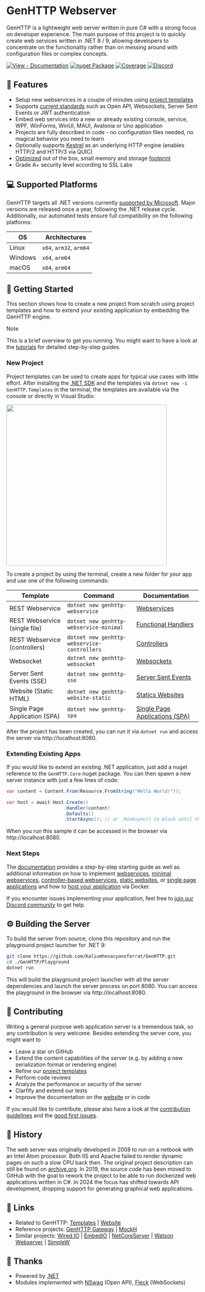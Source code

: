 # GenHTTP Webserver

GenHTTP is a lightweight web server written in pure C# with a strong focus on developer experience. The main
purpose of this project is to quickly create web services written in .NET 8 / 9, allowing developers to concentrate on
the functionality rather than on messing around with configuration files or complex concepts.

[![View - Documentation](https://img.shields.io/badge/view-Documentation-AB54FF)](https://genhttp.org/documentation/) [![nuget Package](https://img.shields.io/nuget/v/GenHTTP.Core.svg)](https://www.nuget.org/packages/GenHTTP.Core/) [![Coverage](https://sonarcloud.io/api/project_badges/measure?project=GenHTTP&metric=coverage)](https://sonarcloud.io/dashboard?id=GenHTTP) [![Discord](https://discordapp.com/api/guilds/1177529388229734410/widget.png?style=shield)](https://discord.gg/GwtDyUpkpV)

## 🚀 Features

- Setup new webservices in a couple of minutes using [project templates](https://genhttp.org/documentation/content/templates/)
- Supports [current standards](https://genhttp.org/features/) such as Open API, Websockets, Server Sent Events or JWT authentication
- Embed web services into a new or already existing console, service, WPF, WinForms, WinUI, MAUI, Avalonia or Uno application
- Projects are fully described in code - no configuration files needed, no magical behavior you need to learn
- Optionally supports [Kestrel](https://genhttp.org/documentation/server/engines/) as an underlying HTTP engine (enables HTTP/2 and HTTP/3 via QUIC)
- [Optimized](https://genhttp.org/features/) out of the box, small memory and storage [footprint](https://genhttp.org/features/#footprint)
- Grade A+ security level according to SSL Labs

## 💻 Supported Platforms

GenHTTP targets all .NET versions currently [supported by Microsoft](https://dotnet.microsoft.com/en-us/platform/support/policy/dotnet-core).
Major versions are released once a year, following the .NET release cycle. 
Additionally, our automated tests ensure full compatibility on the following platforms:

| OS      | Architectures           |
|---------|-------------------------|
| Linux   | `x64`, `arm32`, `arm64` |
| Windows | `x64`, `arm64`          |
| macOS   | `x64`, `arm64`          |

## 📖 Getting Started

This section shows how to create a new project from scratch using project templates and how to extend your existing
application by embedding the GenHTTP engine.

> [!NOTE]  
> This is a brief overview to get you running. You might want to have a look at
> the [tutorials](https://genhttp.org/documentation/tutorials/) for detailed step-by-step guides.

### New Project

Project templates can be used to create apps for typical use cases with little effort. After installing
the [.NET SDK](https://dotnet.microsoft.com/en-us/download) and the templates via `dotnet new -i GenHTTP.Templates` in
the terminal, the templates are available via the console or directly in Visual Studio:

<img src="https://user-images.githubusercontent.com/4992119/146939721-2970d28c-61bc-4a9a-b924-d483f97c8d8e.png" style="width: 30em;" />

To create a project by using the terminal, create a new folder for your app and use one of the following commands:

| Template                      | Command                                     | Documentation                                                                                                    |
|-------------------------------|---------------------------------------------|------------------------------------------------------------------------------------------------------------------|
| REST Webservice               | `dotnet new genhttp-webservice`             | [Webservices](https://genhttp.org/documentation/content/frameworks/webservices/)                                 |
| REST Webservice (single file) | `dotnet new genhttp-webservice-minimal`     | [Functional Handlers](https://genhttp.org/documentation/content/frameworks/functional/)                          |
| REST Webservice (controllers) | `dotnet new genhttp-webservice-controllers` | [Controllers](https://genhttp.org/documentation/content/frameworks/controllers/)                                 |
| Websocket                     | `dotnet new genhttp-websocket`              | [Websockets](https://genhttp.org/documentation/content/frameworks/websockets/)                                   |
| Server Sent Events (SSE)      | `dotnet new genhttp-sse`                    | [Server Sent Events](https://genhttp.org/documentation/content/handlers/server-sent-events/)                     |
| Website (Static HTML)         | `dotnet new genhttp-website-static`         | [Statics Websites](https://genhttp.org/documentation/content/frameworks/static-websites/)                        |
| Single Page Application (SPA) | `dotnet new genhttp-spa`                    | [Single Page Applications (SPA)](https://genhttp.org/documentation/content/frameworks/single-page-applications/) |

After the project has been created, you can run it via `dotnet run` and access the server via http://localhost:8080.

### Extending Existing Apps

If you would like to extend an existing .NET application, just add a nuget reference to the `GenHTTP.Core` nuget package. You can then spawn a new server instance with just a few lines of code:

```csharp
var content = Content.From(Resource.FromString("Hello World!"));

var host = await Host.Create()
                     .Handler(content)
                     .Defaults()
                     .StartAsync(); // or .RunAsync() to block until the application is shut down
```

When you run this sample it can be accessed in the browser via http://localhost:8080.

### Next Steps

The [documentation](https://genhttp.org/documentation/) provides a step-by-step starting guide as well as additional
information on how to
implement [webservices](https://genhttp.org/documentation/content/frameworks/webservices/), [minimal webservices](https://genhttp.org/documentation/content/frameworks/functional/), [controller-based webservices](https://genhttp.org/documentation/content/frameworks/controllers/), [static websites](https://genhttp.org/documentation/content/frameworks/static-websites/),
or [single page applications](https://genhttp.org/documentation/content/frameworks/single-page-applications/) and how
to [host your application](https://genhttp.org/documentation/hosting/) via Docker.

If you encounter issues implementing your application, feel free
to [join our Discord community](https://discord.gg/GwtDyUpkpV) to get help.

## ⚙️ Building the Server

To build the server from source, clone this repository and run the playground project launcher for .NET 9:

```sh
git clone https://github.com/Kaliumhexacyanoferrat/GenHTTP.git
cd ./GenHTTP/Playground
dotnet run
```

This will build the playground project launcher with all the server dependencies and launch the server process on port 8080. You can access the playground in the browser via http://localhost:8080.

## 🙌 Contributing

Writing a general purpose web application server is a tremendous task, so any contribution is very welcome. Besides
extending the server core, you might want to

- Leave a star on GitHub
- Extend the content capabilities of the server (e.g. by adding a new serialization format or rendering engine)
- Refine our [project templates](https://genhttp.org/documentation/content/templates/)
- Perform code reviews
- Analyze the performance or security of the server
- Clarfify and extend our tests
- Improve the documentation on the [website](https://genhttp.org/) or in code

If you would like to contribute, please also have a look at
the [contribution guidelines](https://github.com/Kaliumhexacyanoferrat/GenHTTP/blob/master/CONTRIBUTING.md) and
the [good first issues](https://github.com/Kaliumhexacyanoferrat/GenHTTP/issues?q=is%3Aopen+is%3Aissue+label%3A%22good+first+issue%22).

## 🏺 History

The web server was originally developed in 2008 to run on a netbook with an Intel Atom processor. Both IIS and Apache
failed to render dynamic pages on such a slow CPU back then. The original project description can still be found
on [archive.org](https://web.archive.org/web/20100706192130/http://gene.homeip.net/GenHTTPWebsite/). In 2019, the source
code has been moved to GitHub with the goal to rework the project to be able to run dockerized web applications written
in C#. In 2024 the focus has shifted towards API development, dropping support for generating graphical web applications.

## 📌 Links

- Related to
  GenHTTP: [Templates](https://github.com/Kaliumhexacyanoferrat/GenHTTP.Templates) | [Website](https://github.com/Kaliumhexacyanoferrat/GenHTTP.Website)
- Reference
  projects: [GenHTTP Gateway](https://github.com/Kaliumhexacyanoferrat/GenHTTP.Gateway) | [MockH](https://github.com/Kaliumhexacyanoferrat/MockH)
- Similar
  projects: [Wired.IO](https://github.com/MDA2AV/Wired.IO) | [EmbedIO](https://github.com/unosquare/embedio) | [NetCoreServer](https://github.com/chronoxor/NetCoreServer) | [Watson Webserver](https://github.com/jchristn/WatsonWebserver) | [SimpleW](https://github.com/stratdev3/SimpleW)

## 🙏 Thanks

- Powered by [.NET](https://github.com/dotnet/core)
- Modules implemented with [NSwag](https://github.com/RicoSuter/NSwag) (Open API), [Fleck](https://github.com/statianzo/Fleck) (WebSockets)
